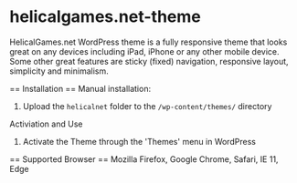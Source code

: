 # helicalgames.net-theme
HelicalGames.net WordPress theme is a fully responsive theme that looks great on any devices including iPad, iPhone or any other mobile device.  Some other great features are sticky (fixed) navigation, responsive layout, simplicity and minimalism. 

== Installation ==
Manual installation:

1. Upload the `helicalnet` folder to the `/wp-content/themes/` directory

Activiation and Use

1. Activate the Theme through the 'Themes' menu in WordPress

== Supported Browser ==
Mozilla Firefox, Google Chrome, Safari, IE 11, Edge
